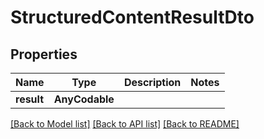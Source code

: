 # StructuredContentResultDto

## Properties
Name | Type | Description | Notes
------------ | ------------- | ------------- | -------------
**result** | **AnyCodable** |  | 

[[Back to Model list]](../README#documentation-for-models) [[Back to API list]](../README#documentation-for-api-endpoints) [[Back to README]](../README)


